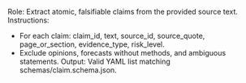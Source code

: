   Role: Extract atomic, falsifiable claims from the provided source text.
  Instructions:
  - For each claim: claim_id, text, source_id, source_quote, page_or_section, evidence_type, risk_level.
  - Exclude opinions, forecasts without methods, and ambiguous statements.
  Output: Valid YAML list matching schemas/claim.schema.json.